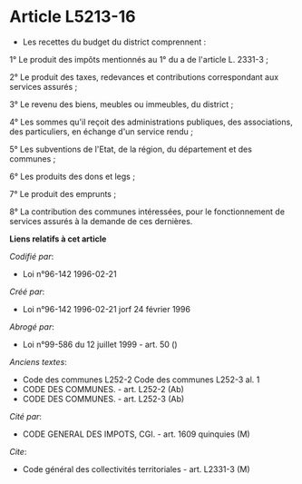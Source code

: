 # Article L5213-16

- Les recettes du budget du district comprennent :

1° Le produit des impôts mentionnés au 1° du a de l'article L. 2331-3 ;

2° Le produit des taxes, redevances et contributions correspondant aux services assurés ;

3° Le revenu des biens, meubles ou immeubles, du district ;

4° Les sommes qu'il reçoit des administrations publiques, des associations, des particuliers, en échange d'un service rendu ;

5° Les subventions de l'Etat, de la région, du département et des communes ;

6° Les produits des dons et legs ;

7° Le produit des emprunts ;

8° La contribution des communes intéressées, pour le fonctionnement de services assurés à la demande de ces dernières.

**Liens relatifs à cet article**

_Codifié par_:

  - Loi n°96-142 1996-02-21

_Créé par_:

  - Loi n°96-142 1996-02-21 jorf 24 février 1996

_Abrogé par_:

  - Loi n°99-586 du 12 juillet 1999 - art. 50 ()

_Anciens textes_:

  - Code des communes L252-2 Code des communes L252-3 al. 1
  - CODE DES COMMUNES. - art. L252-2 (Ab)
  - CODE DES COMMUNES. - art. L252-3 (Ab)

_Cité par_:

  - CODE GENERAL DES IMPOTS, CGI. - art. 1609 quinquies (M)

_Cite_:

  - Code général des collectivités territoriales - art. L2331-3 (M)
